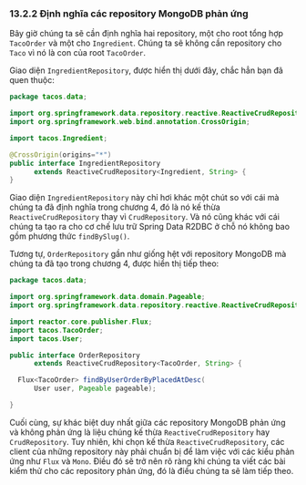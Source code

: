 ### 13.2.2 Định nghĩa các repository MongoDB phản ứng

Bây giờ chúng ta sẽ cần định nghĩa hai repository, một cho root tổng hợp `TacoOrder` và một cho `Ingredient`. Chúng ta sẽ không cần repository cho `Taco` vì nó là con của root `TacoOrder`.

Giao diện `IngredientRepository`, được hiển thị dưới đây, chắc hẳn bạn đã quen thuộc:

```java
package tacos.data;

import org.springframework.data.repository.reactive.ReactiveCrudRepository;
import org.springframework.web.bind.annotation.CrossOrigin;

import tacos.Ingredient;

@CrossOrigin(origins="*")
public interface IngredientRepository
      extends ReactiveCrudRepository<Ingredient, String> {
}
```

Giao diện `IngredientRepository` này chỉ hơi khác một chút so với cái mà chúng ta đã định nghĩa trong chương 4, đó là nó kế thừa `ReactiveCrudRepository` thay vì `CrudRepository`. Và nó cũng khác với cái chúng ta tạo ra cho cơ chế lưu trữ Spring Data R2DBC ở chỗ nó không bao gồm phương thức `findBySlug()`.

Tương tự, `OrderRepository` gần như giống hệt với repository MongoDB mà chúng ta đã tạo trong chương 4, được hiển thị tiếp theo:

```java
package tacos.data;

import org.springframework.data.domain.Pageable;
import org.springframework.data.repository.reactive.ReactiveCrudRepository;

import reactor.core.publisher.Flux;
import tacos.TacoOrder;
import tacos.User;

public interface OrderRepository
      extends ReactiveCrudRepository<TacoOrder, String> {

  Flux<TacoOrder> findByUserOrderByPlacedAtDesc(
      User user, Pageable pageable);

}

```

Cuối cùng, sự khác biệt duy nhất giữa các repository MongoDB phản ứng và không phản ứng là liệu chúng kế thừa `ReactiveCrudRepository` hay `CrudRepository`. Tuy nhiên, khi chọn kế thừa `ReactiveCrudRepository`, các client của những repository này phải chuẩn bị để làm việc với các kiểu phản ứng như `Flux` và `Mono`. Điều đó sẽ trở nên rõ ràng khi chúng ta viết các bài kiểm thử cho các repository phản ứng, đó là điều chúng ta sẽ làm tiếp theo.
